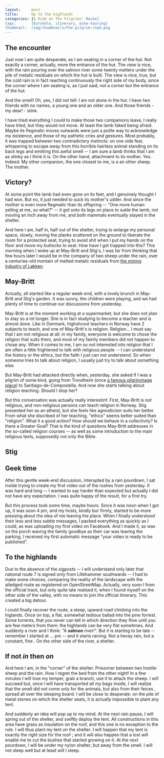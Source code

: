 ```yaml
---
layout:     post
title:      Up to the highlands
categories: [A Ride on The Pilgrims' Route]
tags:       [EuroVelo, itinerary, bike-touring]
thumbnail:  /img/thumbnails/the-pilgrim-road.png
---
```


## The encounter

Just now I am quite desperate, as I am seating in a corner of the hut. Not exactly a corner, actually, more the entrance of the hut. The view is nice, with the rain pouring over the salmon river some twenty metters under the pile of metalic residuals on which the hut is built. The view is nice, true, but the cold rain is in fact reaching continuously the right side of my body, since the corner where I am seating is, as I just said, not a corner but the entrance of the hut.

And the smell! Oh, yes, I did not tell: I am not alone in the hut. I have two friends with no names, a young one and an older one. And those friends - my dear! - stink.

I have tried everything I could to make those two companions leave, I really have tried, but they would not move. At least the lamb faked being afraid. Maybe its flegmatic moves outwards were just a polite way to acknowledge my existence, and those of my pathetic cries and gestures. Most probably, it was trapped between two contradictory instincts: on one side fear, whispering to escape away from this horrible hairless animal standing on its back legs and emitting this awful smell -- I am sure a lamb thinks that I am as stinky as I think it is. On the other hand, attachment to its mother. Yes. Indeed. My other companion, the one closest to me, is a an other sheep. The mother.

## Victory?

At some point the lamb had even gone on its feet, and I genuinely thought I had won. But no, it just needed to suck its mother's udder. And since the mother is even more flegmatic than its offspring -- "One more human yelling at me, so what?" -- it got unto its legs on place to sukle the lamb, not moving an inch away from me, and both mammals eventually stayed in the shelter.

And here I am, half in, half out of the shelter, trying to enlarge my personal space, slowly, moving the planks scattered on the ground to liberate the room for a protected seat, trying to avoid shit when I put my hands on the floor and move my buttocks to seat. How have I got trapped into this? This morning when I woke up at May-Britt and Stig's, I was far from thinking that few hours later I would be in the company of two sheep under the rain, over a centuries-old montain of melted metalic residuals from [the mining industry of Løkken](https://en.wikipedia.org/wiki/L%C3%B8kken_Mine).

## May-Britt

Actually, all started like a regular week-end, with a lovely brunch in May-Britt and Stig's garden. It was sunny, the children were playing, and we had plenty of time to continue our discussions from yesterday.

May-Britt is at the moment working at a supermarket, but she does not plan to stay so a lot longer. She is in fact studying to become a teacher and is almost done. Like in Denmark, highshcool teachers in Norway have 2 subjects to teach, and one of May-Britt's is religion. Religion... I must say that I am not religious at all: in my family, everyone is welcome to chose the religion that suits them, and most of my family members did not happen to chose any. When it comes to me, I am so not interested into religion that I am often a little frightened to talk with religious people -- I can understand the history or the ethics, but the faith I just can not understand. So when someone tries to talk about religion, I usually just try to talk about something else.

But May-Britt had attacked directly when, yesterday, she asked if I was a pilgrim of some kind, going from Trondheim (once [a famous pilgrimmage place](https://en.wikipedia.org/wiki/St._Olav%27s_shrine)) to Santiago-de-Compostella. And now she starts talking about religion teaching. Should I stop her?

But this conversation was actually really interestinf. First, May-Britt is *not* religious, and non-religious persons can teach religion in Norway. Stig presented her as an atheist, but she feels like agnosticism suits her better. From what she discribed of her teaching, "ethics" seems better suited than "religion". What it a good action? How should we behave in a collectivity? Is there a Greater Goal? That is the kind of questions May-Britt addresses in the so-called religion courses -- as well as some introduction to the main religious texts, supposedly not only the Bible.

## Stig

<!--.... was a teacher, but is not anymore. He actually joined a research team specialised into didactics, and we had passionate exchange about what is a good course, a good teacher. Among other things, ... is reponsible for creating the survey assessing the level of the students nation-wide.-->

## Geek time

After this gentle week-end discussion, interupted by a rain pourdown, I sat inside trying to create my first video out of the rushes from yesterday. It was hard and long -- I wanted to say harder than expected but actually I did not have any expectation. I was quite happy of the result, for a first try.

But this process took some time, maybe hours. Since it was noon when I got up, it was soon 4 pm, and my hosts, kindly bur firmly, started to be more pressing about the idea of me leaving the place. When I finally understood their less and less subtle messages, I packed everything as quickly as I could, as was uploading my first video on Facebook. And I made it, as was on the porch waving the family goodbye as their car was leaving the parking, I received my first automatic message "your video is ready to be published".

## To the highlands

Due to the absence of the sigposts -- I will understand only later that national route 7 is signed only from Lillehammer southwards -- I had to make some choices, comparing the reality of the landscape with the alledged route as registered on OpenStreetMap. Actually, very soon I <!--disparted?--> from the official track, but only quite late realised it, when I found myself on the other side of the valley, with no means to join the official itinerary. This created a big detour.

<!--image comparing the official route and what I did-->

I could finally recover the route, a steep, upward road climbing into the higlands. Once on top, a flat, somewhat tedious ballad into the pine forrest. Some torrents, that you never can tell in which direction they flow until you are few meters from them: the highlands can be very flat sometimes. And suddenly a river and I think: "A **salmon** river!". But it is starting to be late -- remember I started at ... pm -- and it starts raining. Not a hevay rain, but a constant, fine <!--crachin-->. On the other side of the river, a shelter.

## If not *in* then *on*

And here I am, in the "corner" of the shelter. Prisonner between two hostile sheep and the rain. How I regret the bed from the other night! In a few minutes I will lose my temper, grab a branch, use it to attack the sheep. I will succeed but, once I will have transported all my bags inside, I will realize that the smell did not come only for the animals, but also from their feices <!--?-->, spread all over the sleeping board. I will be close to desperate: on the pile of metal stones on which the shelter seats, it is actually impossible to plant any tent.

And suddenly an idea will pop up to my mind. At the next rain pause, I will spring out of the shelter, and swiftly deploy the tent. All constructions in this area have grass as insulation on the roof, and this one is no exception to the rule. I will thus plant my tent *on* the shelter. I will happen that my tent is exactly the right size for the roof ; and it will also happen that a lost <!--cisaille--> will enable me to cut the bushes that started growing on it. At the next pourdown, I will be under my nylon shelter, <!--en pente--> but away from the smell. I will not sleep well but at least will I sleep.